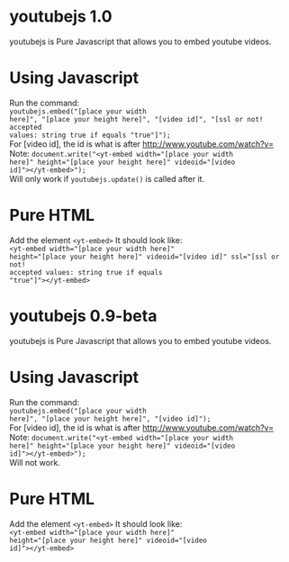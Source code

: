 # youtubejs 1.0
youtubejs is Pure Javascript that allows you to embed youtube videos.
# Using Javascript
Run the command:</br>
<code>youtubejs.embed("[place your width here]", "[place your height here]", "[video id]", "[ssl or not! accepted values: string true if equals \"true\"]");</code></br>
For [video id], the id is what is after http://www.youtube.com/watch?v= </br>
Note: <code>document.write("\<yt-embed width="[place your width here]" height="[place your height here]" videoid="[video id]"\><\/yt-embed\>");</code></br>
Will only work if <code>youtubejs.update()</code> is called after it.
# Pure HTML
Add the element <code>\<yt-embed\></code>
It should look like:</br>
<code>\<yt-embed width="[place your width here]" height="[place your height here]" videoid="[video id]" ssl="[ssl or not! accepted values: string true if equals \"true\"]"\><\/yt-embed\></code>



# youtubejs 0.9-beta
youtubejs is Pure Javascript that allows you to embed youtube videos.
# Using Javascript
Run the command:</br>
<code>youtubejs.embed("[place your width here]", "[place your height here]", "[video id]");</code></br>
For [video id], the id is what is after http://www.youtube.com/watch?v= </br>
Note: <code>document.write("\<yt-embed width="[place your width here]" height="[place your height here]" videoid="[video id]"\><\/yt-embed\>");</code></br>
Will not work.
# Pure HTML
Add the element <code>\<yt-embed\></code>
It should look like:</br>
<code>\<yt-embed width="[place your width here]" height="[place your height here]" videoid="[video id]"\><\/yt-embed\></code>
